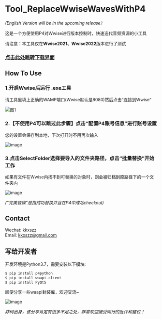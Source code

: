 # Tool_ReplaceWwiseWavesWithP4

*(English Version will be in the upcoming release）*  

这是一个方便使用P4对Wwise进行版本控制时，快速迭代音频资源的小工具  

请注意：本工具仅在**Wwise2021、Wwise2022**版本进行了测试  

### [点击此处跳转下载界面](https://github.com/szz1031/Tool_ReplaceWwiseWavesWithP4/releases)

## How To Use  


### 1.开启Wwise后运行 .exe工具  

请工具里填上正确的WAMP端口(Wwise默认是8080)然后点击“连接到Wwise”   

![图1](https://user-images.githubusercontent.com/52338219/232001837-74939a9a-2270-419d-9c55-f1af6e014baa.png)  


### 2.【不使用P4可以跳过此步骤】点击“配置P4账号信息”进行账号设置  

您的设置会保存到本地，下次打开时不用再次输入   

![image](https://user-images.githubusercontent.com/52338219/232003095-8bd136cf-994e-4016-a8e5-a97fb1521f5c.png)  


### 3.点击SelectFolder选择要导入的文件夹路径，点击“批量替换”开始工作  
  
如果有文件在Wwise内找不到可替换的对象时，则会被归档到原路径下的一个文件夹内  

![image](https://user-images.githubusercontent.com/52338219/232007129-070b0331-401f-47c6-b411-1d1d836ef875.png)  

*(“完美替换”是指成功替换并且在P4中成功checkout)*


## Contact

Wechat: kkxszz  
Email: kkxszz@gmail.com  

## 写给开发者  

开发环境是Python3.7，需要安装以下模块:  

```sh
$ pip install p4python  
$ pip install waapi-client  
$ pip install PyQt5  
```

顺便分享一些waapi封装库，欢迎交流~  

![image](https://user-images.githubusercontent.com/52338219/203762564-8c1877a2-3900-4f23-addb-ce5aa2cf8c29.png)  

*非码出身，该分享肯定有很多不足之处，非常欢迎接受同行的批评和建议！*  
